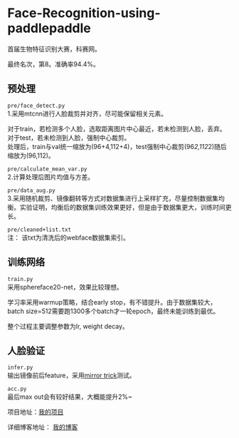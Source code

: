 # Face-Recognition-using-paddlepaddle
首届生物特征识别大赛，科赛网。

最终名次，第8。准确率94.4%。
## 预处理
`pre/face_detect.py` \
1.采用mtcnn进行人脸裁剪并对齐，尽可能保留相关元素。

对于train，若检测多个人脸，选取距离图片中心最近，若未检测到人脸，丢弃。对于test，若未检测到人脸，强制中心裁剪。 \
处理后，train与val统一缩放为(96+4,112+4)，test强制中心裁剪(96*2,112*2)随后缩放为(96,112)。

`pre/calculate_mean_var.py` \
2.计算处理后图片均值与方差。

`pre/data_aug.py` \
3.采用随机裁剪、镜像翻转等方式对数据集进行上采样扩充，尽量控制数据集均衡。实验证明，均衡后的数据集训练效果更好，但是由于数据集更大，训练时间更长。

`pre/cleaned+list.txt` \
注： 该txt为清洗后的webface数据集索引。

## 训练网络
`train.py` \
采用sphereface20-net，效果比较理想。

学习率采用warmup策略，结合early stop，有不错提升。由于数据集较大，batch size=512需要跑1300多个batch才一轮epoch，最终未能训练到最优。

整个过程主要调整参数为lr, weight decay。

## 人脸验证
`infer.py` \
输出镜像前后feature，采用[mirror trick](https://github.com/happynear/NormFace/blob/master/MirrorFace.md)测试。

`acc.py` \
最后max out会有较好结果，大概能提升2%~



项目地址：[我的项目](https://www.kesci.com/home/project/5b713833a537e0001005beae)

详细博客地址： [我的博客]()

# 
